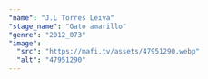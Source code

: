 ```yaml
---
"name": "J.L Torres Leiva"
"stage_name": "Gato amarillo"
"genre": "2012_073"
"image":
  "src": "https://mafi.tv/assets/47951290.webp"
  "alt": "47951290"
---
```

